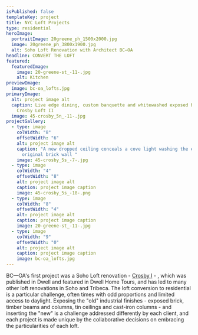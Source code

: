 ```yaml
---
isPublished: false
templateKey: project
title: NYC Loft Projects
type: residential
heroImage:
  portraitImage: 20greene_ph_1500x2000.jpg
  image: 20greene_ph_3800x1900.jpg
  alt: Soho Loft Renovation with Architect BC—OA
headline: CONVERT THE LOFT
featured:
  featuredImage:
    image: 20-greene-st_-11-.jpg
    alt: Kitchen
previewImage:
  image: bc-oa_lofts.jpg
primaryImage:
  alt: project image alt
  caption: Live edge dining, custom banquette and whitewashed exposed brick at the
    Crosby Loft II
  image: 45-crosby_5n_-11-.jpg
projectGallery:
  - type: image
    colWidth: "8"
    offsetWidth: "6"
    alt: project image alt
    caption: "A new dropped ceiling conceals a cove light washing the exposed
      original brick wall "
    image: 45-crosby_5s_-7-.jpg
  - type: image
    colWidth: "4"
    offsetWidth: "8"
    alt: project image alt
    caption: project image caption
    image: 45-crosby_5s_-18-.png
  - type: image
    colWidth: "8"
    offsetWidth: "4"
    alt: project image alt
    caption: project image caption
    image: 20-greene-st_-11-.jpg
  - type: image
    colWidth: "9"
    offsetWidth: "0"
    alt: project image alt
    caption: project image caption
    image: bc-oa_lofts.jpg
---
```


BC—OA's first project was a Soho Loft renovation - [Crosby I](https://bc-oa.com/projects/crosby-loft-1/) - , which was published in Dwell and featured in Dwell Home Tours, and has led to many other loft renovations in Soho and Tribeca. The loft conversion to residential is a particular challenge, often times with odd proportions and limited access to daylight. Exposing the "old" industrial finishes - exposed brick, timber beams and columns, tin ceilings and cast-iron columns - and inserting the "new" is a challenge addressed differently by each client, and each project is made unique by the collaborative decisions on embracing the particularities of each loft.
